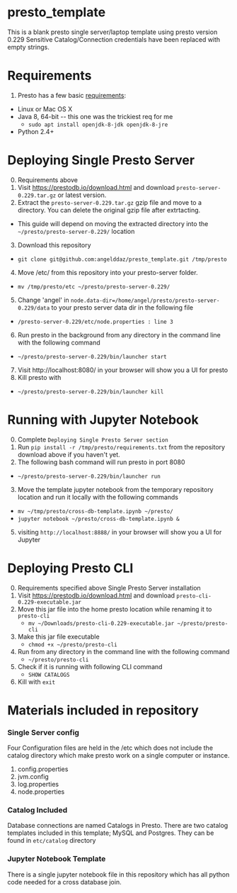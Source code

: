 # presto_template
This is a blank presto single server/laptop template using presto version 0.229
Sensitive Catalog/Connection credentials have been replaced with empty strings.

# Requirements
1. Presto has a few basic [requirements](https://prestodb.io/overview.html):
  * Linux or Mac OS X
  * Java 8, 64-bit -- this one was the trickiest req for me
    * `sudo apt install openjdk-8-jdk openjdk-8-jre`
  * Python 2.4+
  
# Deploying Single Presto Server 
0. Requirements above
1. Visit https://prestodb.io/download.html and download `presto-server-0.229.tar.gz` or latest version.
2. Extract the `presto-server-0.229.tar.gz` gzip file and move to a directory. You can delete the original gzip file after extrtacting.
  * This guide will depend on moving the extracted directory into the `~/presto/presto-server-0.229/` location
3. Download this repository
  * `git clone git@github.com:angelddaz/presto_template.git /tmp/presto`
4. Move /etc/ from this repository into your presto-server folder.
  * `mv /tmp/presto/etc ~/presto/presto-server-0.229/`
5. Change 'angel' in `node.data-dir=/home/angel/presto/presto-server-0.229/data` to your presto server data dir in the following file
  * `/presto-server-0.229/etc/node.properties : line 3 `
6. Run presto in the background from any directory in the command line with the following command
  * `~/presto/presto-server-0.229/bin/launcher start`
7. Visit http://localhost:8080/ in your browser will show you a UI for presto
8. Kill presto with
  * `~/presto/presto-server-0.229/bin/launcher kill`


# Running with Jupyter Notebook
0. Complete `Deploying Single Presto Server section`
1. Run `pip install -r /tmp/presto/requirements.txt` from the repository download above if you haven't yet.
2. The following bash command will run presto in port 8080
  * `~/presto/presto-server-0.229/bin/launcher run`
3. Move the template jupyter notebook from the temporary repository location and run it locally with the following commands
  * `mv ~/tmp/presto/cross-db-template.ipynb ~/presto/`
  * `jupyter notebook ~/presto/cross-db-template.ipynb &`
5. visiting `http://localhost:8888/` in your browser will show you a UI for Jupyter


# Deploying Presto CLI
0. Requirements specified above Single Presto Server installation
1. Visit https://prestodb.io/download.html and download `presto-cli-0.229-executable.jar`
2. Move this jar file into the home presto location while renaming it to `presto-cli`
   * `mv ~/Downloads/presto-cli-0.229-executable.jar ~/presto/presto-cli`
3. Make this jar file executable
   * `chmod +x ~/presto/presto-cli`
4. Run from any directory in the command line with the following command
   * `~/presto/presto-cli`
5. Check if it is running with following CLI command
   * `SHOW CATALOGS`
6. Kill with `exit`

# Materials included in repository
### Single Server config
Four Configuration files are held in the /etc which does not include the catalog directory which make presto work on a single computer or instance.
  1. config.properties
  2. jvm.config
  3. log.properties
  4. node.properties
### Catalog Included
Database connections are named Catalogs in Presto.
There are two catalog templates included in this template; MySQL and Postgres.
They can be found in `etc/catalog` directory

### Jupyter Notebook Template
There is a single jupyter notebook file in this repository which has all python code needed for a cross database join.
